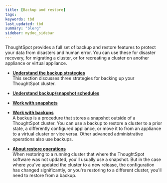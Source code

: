 ```yaml
---
title: [Backup and restore]
tags: 
keywords: tbd
last_updated: tbd
summary: "blerg"
sidebar: mydoc_sidebar
---
```

ThoughtSpot provides a full set of backup and restore features to protect your data from disasters and human error. You can use these for disaster recovery, for migrating a cluster, or for recreating a cluster on another appliance or virtual appliance.

-   **[Understand the backup strategies](../../admin/backup_restore/choose_strategy.html)**  
This section discusses three strategies for backing up your ThoughtSpot cluster.
-   **[Understand backup/snapshot schedules](../../admin/backup_restore/how_to_create_a_schedule.html)**  

-   **[Work with snapshots](../../admin/backup_restore/overview_snapshot.html)**  

-   **[Work with backups](../../admin/backup_restore/backups_and_snapshots.html)**  
A backup is a procedure that stores a snapshot outside of a ThoughtSpot cluster. You can use a backup to restore a cluster to a prior state, a differently configured appliance, or move it to from an appliance to a virtual cluster or vice versa. Other advanced administrative operations also use backups.
-   **[About restore operations](../../admin/backup_restore/restore.html)**  
When restoring to a running cluster that where the ThoughtSpot software was not updated, you'll usually use a snapshot. But in the case where you've updated the cluster to a new release, the configuration has changed significantly, or you're restoring to a different cluster, you'll need to restore from a backup.
